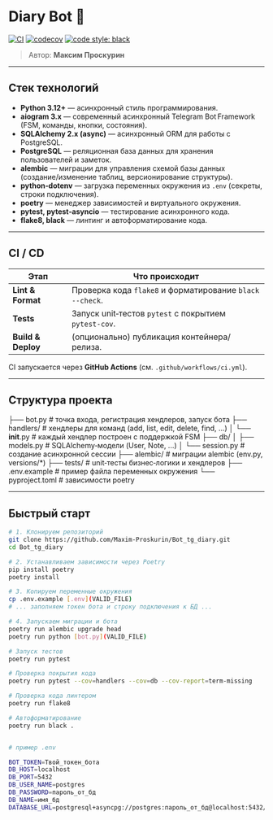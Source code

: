 # Diary Bot 📝

[![CI](https://img.shields.io/github/actions/workflow/status/Maxim-Proskurin/Bot_tg_diary/ci.yml?branch=main&label=CI)](https://github.com/Maxim-Proskurin/Bot_tg_diary/actions)
[![codecov](https://img.shields.io/codecov/c/github/Maxim-Proskurin/Bot_tg_diary?label=coverage)](https://codecov.io/gh/Maxim-Proskurin/Bot_tg_diary)
[![code style: black](https://img.shields.io/badge/code%20style-black-000000.svg)](https://github.com/psf/black)

> Автор: **Максим Проскурин**

---

## Стек технологий

- **Python 3.12+** — асинхронный стиль программирования.
- **aiogram 3.x** — современный асинхронный Telegram Bot Framework (FSM, команды, кнопки, состояния).
- **SQLAlchemy 2.x (async)** — асинхронный ORM для работы с PostgreSQL.
- **PostgreSQL** — реляционная база данных для хранения пользователей и заметок.
- **alembic** — миграции для управления схемой базы данных (создание/изменение таблиц, версионирование структуры).
- **python‑dotenv** — загрузка переменных окружения из `.env` (секреты, строки подключения).
- **poetry** — менеджер зависимостей и виртуального окружения.
- **pytest, pytest‑asyncio** — тестирование асинхронного кода.
- **flake8, black** — линтинг и автоформатирование кода.

---

## CI / CD

| Этап               | Что происходит                                           |
| ------------------ | -------------------------------------------------------- |
| **Lint & Format**  | Проверка кода `flake8` и форматирование `black --check`. |
| **Tests**          | Запуск unit‑тестов `pytest` с покрытием `pytest‑cov`.    |
| **Build & Deploy** | (опционально) публикация контейнера/релиза.              |

CI запускается через **GitHub Actions** (см. `.github/workflows/ci.yml`).

---

## Структура проекта

├── bot.py               # точка входа, регистрация хендлеров, запуск бота
├── handlers/            # хендлеры для команд (add, list, edit, delete, find, ...)
│   └── __init__.py      # каждый хендлер построен с поддержкой FSM
├── db/
│   ├── models.py        # SQLAlchemy‑модели (User, Note, ...)
│   └── session.py       # создание асинхронной сессии
├── alembic/             # миграции alembic (env.py, versions/*)
├── tests/               # unit‑тесты бизнес‑логики и хендлеров
├── .env.example         # пример файла переменных окружения
└── pyproject.toml       # зависимости poetry

---

## Быстрый старт

```bash
# 1. Клонируем репозиторий
git clone https://github.com/Maxim-Proskurin/Bot_tg_diary.git
cd Bot_tg_diary

# 2. Устанавливаем зависимости через Poetry
pip install poetry
poetry install

# 3. Копируем переменные окружения
cp .env.example [.env](VALID_FILE)
# ... заполняем токен бота и строку подключения к БД ...

# 4. Запускаем миграции и бота
poetry run alembic upgrade head
poetry run python [bot.py](VALID_FILE)

# Запуск тестов
poetry run pytest

# Проверка покрытия кода
poetry run pytest --cov=handlers --cov=db --cov-report=term-missing

# Проверка кода линтером
poetry run flake8

# Автоформатирование
poetry run black .


# пример .env

BOT_TOKEN=Твой_токен_бота
DB_HOST=localhost
DB_PORT=5432
DB_USER_NAME=postgres
DB_PASSWORD=пароль_от_бд
DB_NAME=имя_бд
DATABASE_URL=postgresql+asyncpg://postgres:пароль_от_бд@localhost:5432/имя_бд
